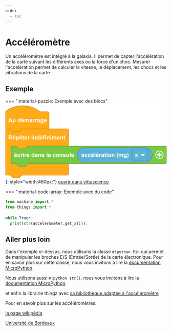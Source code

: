 ```yaml
---
hide:
  - toc
---
```

# Accéléromètre

Un accéléromètre est intégré à la  galaxia. Il permet de capter l'accélération de la carte suivant les différents axes ou la force d'un choc.
Mesurer l'accélération permet de calculer la vitesse, le déplacement, les chocs et les vibrations de la carte

## Exemple

=== ":material-puzzle: Exemple avec des blocs"
    ![Blocs capteur](accelerometer.png){: style="width:480px;"}
    [ouvrir dans vittascience](https://fr.vittascience.com/galaxia/?link=645e2e1ac5860&toolbox=scratch&mode=blocks&embed=1)

=== ":material-code-array: Exemple avec du code"

``` python
from machine import *
from thingz import *

while True:
  print(str(accelerometer.get_x()));

```

    
## Aller plus loin

Dans l'exemple ci-dessus, nous utilisons la classe `#!python Pin` qui permet de manipuler les broches E/S (Entrée/Sortie) de la carte électronique. Pour en savoir plus sur cette classe, nous vous invitons à lire la [documentation MicroPython](https://docs.micropython.org/en/latest/library/machine.Pin.html?highlight=analog#machine.Pin.ANALOG).

Nous utilisons aussi `#!python str()`, nous vous invitons à lire la [documentation MicroPython](https://www.micropython.fr/reference/03.builtin/str/).

et enfin la librairie thingz avec [sa bibliothèque adaptée à l'accéléromètre](../thingz/thingz_accelerometer.md)

Pour en savoir plus sur les accéléromètres.

[la page wikipédia](https://fr.wikipedia.org/wiki/Acc%C3%A9l%C3%A9rom%C3%A8tre)

[Université de Bordeaux](https://www.youtube.com/watch?v=QUEH9ZUrxEU)

